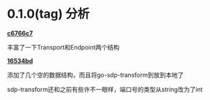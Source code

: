 # 0.1.0(tag) 分析

**[c6766c7](https://github.com/notedit/media-server-go/commit/c6766c7)**

丰富了一下Transport和Endpoint两个结构

**[16534bd](https://github.com/notedit/media-server-go/commit/16534bd)**

添加了几个空的数据结构，而且将go-sdp-transform到放到本地了

sdp-transform还和之前有些许不一眼样，端口号的类型从string改为了int
